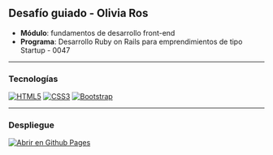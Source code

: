 ## Desafío guiado - Olivia Ros

- **Módulo**: fundamentos de desarrollo front-end 
- **Programa**: Desarrollo Ruby on Rails para emprendimientos de tipo Startup - 0047

---

### Tecnologías

[![HTML5](https://img.shields.io/badge/html5-%23E34F26.svg?style=for-the-badge&logo=html5&logoColor=white)](https://html.spec.whatwg.org/multipage/)
[![CSS3](https://img.shields.io/badge/css3-%231572B6.svg?style=for-the-badge&logo=css3&logoColor=white)](https://www.w3.org/Style/CSS/Overview.en.html)
[![Bootstrap](https://img.shields.io/badge/bootstrap-%23563D7C.svg?style=for-the-badge&logo=bootstrap&logoColor=white)](https://getbootstrap.com/docs/5.3/getting-started/introduction/)

---

### Despliegue 


[![Abrir en Github Pages](https://img.shields.io/badge/-GitHub%20Pages-%23000?style=for-the-badge&logo=github&logoColor=ffffff)](https://mach-911.github.io/fullstack-ror/desafios/guiados/olivia-ros/index.html)